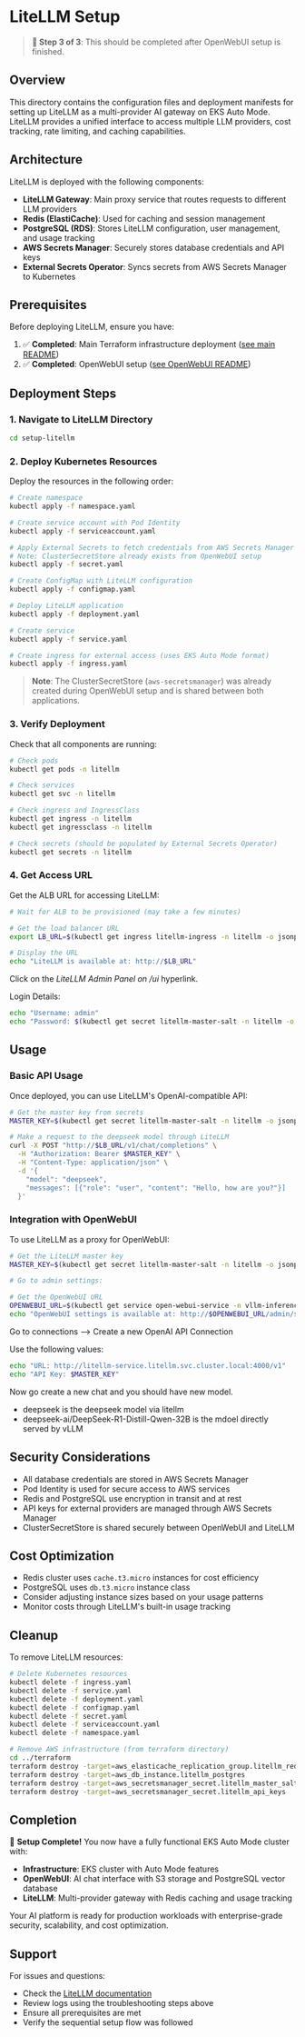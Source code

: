 # LiteLLM Setup

> **🔄 Step 3 of 3**: This should be completed after OpenWebUI setup is finished.

## Overview

This directory contains the configuration files and deployment manifests for setting up LiteLLM as a multi-provider AI gateway on EKS Auto Mode. LiteLLM provides a unified interface to access multiple LLM providers, cost tracking, rate limiting, and caching capabilities.

## Architecture

LiteLLM is deployed with the following components:

- **LiteLLM Gateway**: Main proxy service that routes requests to different LLM providers
- **Redis (ElastiCache)**: Used for caching and session management
- **PostgreSQL (RDS)**: Stores LiteLLM configuration, user management, and usage tracking
- **AWS Secrets Manager**: Securely stores database credentials and API keys
- **External Secrets Operator**: Syncs secrets from AWS Secrets Manager to Kubernetes

## Prerequisites

Before deploying LiteLLM, ensure you have:

1. ✅ **Completed**: Main Terraform infrastructure deployment ([see main README](../README.md))
2. ✅ **Completed**: OpenWebUI setup ([see OpenWebUI README](../setup-openwebui/))

## Deployment Steps

### 1. Navigate to LiteLLM Directory

```bash
cd setup-litellm
```

### 2. Deploy Kubernetes Resources

Deploy the resources in the following order:

```bash
# Create namespace
kubectl apply -f namespace.yaml

# Create service account with Pod Identity
kubectl apply -f serviceaccount.yaml

# Apply External Secrets to fetch credentials from AWS Secrets Manager
# Note: ClusterSecretStore already exists from OpenWebUI setup
kubectl apply -f secret.yaml

# Create ConfigMap with LiteLLM configuration
kubectl apply -f configmap.yaml

# Deploy LiteLLM application
kubectl apply -f deployment.yaml

# Create service
kubectl apply -f service.yaml

# Create ingress for external access (uses EKS Auto Mode format)
kubectl apply -f ingress.yaml
```

> **Note**: The ClusterSecretStore (`aws-secretsmanager`) was already created during OpenWebUI setup and is shared between both applications.

### 3. Verify Deployment

Check that all components are running:

```bash
# Check pods
kubectl get pods -n litellm

# Check services
kubectl get svc -n litellm

# Check ingress and IngressClass
kubectl get ingress -n litellm
kubectl get ingressclass -n litellm

# Check secrets (should be populated by External Secrets Operator)
kubectl get secrets -n litellm
```

### 4. Get Access URL

Get the ALB URL for accessing LiteLLM:

```bash
# Wait for ALB to be provisioned (may take a few minutes)

# Get the load balancer URL
export LB_URL=$(kubectl get ingress litellm-ingress -n litellm -o jsonpath='{.status.loadBalancer.ingress[0].hostname}')

# Display the URL
echo "LiteLLM is available at: http://$LB_URL"
```

Click on the *LiteLLM Admin Panel on /ui* hyperlink. 

Login Details:
```bash
echo "Username: admin"
echo "Password: $(kubectl get secret litellm-master-salt -n litellm -o jsonpath='{.data.LITELLM_MASTER_KEY}' | base64 -d)"
```

## Usage

### Basic API Usage

Once deployed, you can use LiteLLM's OpenAI-compatible API:

```bash
# Get the master key from secrets
MASTER_KEY=$(kubectl get secret litellm-master-salt -n litellm -o jsonpath='{.data.LITELLM_MASTER_KEY}' | base64 -d)

# Make a request to the deepseek model through LiteLLM
curl -X POST "http://$LB_URL/v1/chat/completions" \
  -H "Authorization: Bearer $MASTER_KEY" \
  -H "Content-Type: application/json" \
  -d '{
    "model": "deepseek",
    "messages": [{"role": "user", "content": "Hello, how are you?"}]
  }'
```

### Integration with OpenWebUI

To use LiteLLM as a proxy for OpenWebUI:

```bash
# Get the LiteLLM master key
MASTER_KEY=$(kubectl get secret litellm-master-salt -n litellm -o jsonpath='{.data.LITELLM_MASTER_KEY}' | base64 -d)

# Go to admin settings:

# Get the OpenWebUI URL
OPENWEBUI_URL=$(kubectl get service open-webui-service -n vllm-inference -o jsonpath='{.status.loadBalancer.ingress[0].hostname}')
echo "OpenWebUI settings is available at: http://$OPENWEBUI_URL/admin/settings"
```

Go to connections --> Create a new OpenAI API Connection

Use the following values:
```bash
echo "URL: http://litellm-service.litellm.svc.cluster.local:4000/v1"
echo "API Key: $MASTER_KEY"
```

Now go create a new chat and you should have new model.
- deepseek is the deepseek model via litellm
- deepseek-ai/DeepSeek-R1-Distill-Qwen-32B is the mdoel directly served by vLLM

## Security Considerations

- All database credentials are stored in AWS Secrets Manager
- Pod Identity is used for secure access to AWS services
- Redis and PostgreSQL use encryption in transit and at rest
- API keys for external providers are managed through AWS Secrets Manager
- ClusterSecretStore is shared securely between OpenWebUI and LiteLLM

## Cost Optimization

- Redis cluster uses `cache.t3.micro` instances for cost efficiency
- PostgreSQL uses `db.t3.micro` instance class
- Consider adjusting instance sizes based on your usage patterns
- Monitor costs through LiteLLM's built-in usage tracking

## Cleanup

To remove LiteLLM resources:

```bash
# Delete Kubernetes resources
kubectl delete -f ingress.yaml
kubectl delete -f service.yaml
kubectl delete -f deployment.yaml
kubectl delete -f configmap.yaml
kubectl delete -f secret.yaml
kubectl delete -f serviceaccount.yaml
kubectl delete -f namespace.yaml

# Remove AWS infrastructure (from terraform directory)
cd ../terraform
terraform destroy -target=aws_elasticache_replication_group.litellm_redis
terraform destroy -target=aws_db_instance.litellm_postgres
terraform destroy -target=aws_secretsmanager_secret.litellm_master_salt
terraform destroy -target=aws_secretsmanager_secret.litellm_api_keys
```

## Completion

🎉 **Setup Complete!** You now have a fully functional EKS Auto Mode cluster with:

- **Infrastructure**: EKS cluster with Auto Mode features
- **OpenWebUI**: AI chat interface with S3 storage and PostgreSQL vector database
- **LiteLLM**: Multi-provider gateway with Redis caching and usage tracking

Your AI platform is ready for production workloads with enterprise-grade security, scalability, and cost optimization.

## Support

For issues and questions:
- Check the [LiteLLM documentation](https://docs.litellm.ai/)
- Review logs using the troubleshooting steps above
- Ensure all prerequisites are met
- Verify the sequential setup flow was followed
